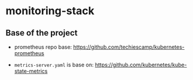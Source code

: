 # monitoring-stack

## Base of the project

-   prometheus repo base:
    https://github.com/techiescamp/kubernetes-prometheus

-   `metrics-server.yaml` is base on:
    https://github.com/kubernetes/kube-state-metrics

